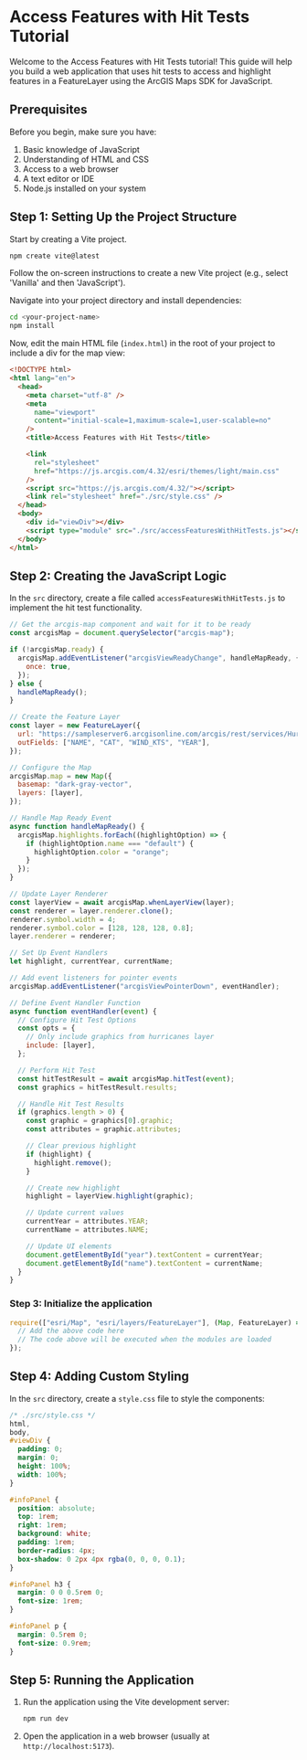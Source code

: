 # Access Features with Hit Tests Tutorial

Welcome to the Access Features with Hit Tests tutorial! This guide will help you build a web application that uses hit tests to access and highlight features in a FeatureLayer using the ArcGIS Maps SDK for JavaScript.

## Prerequisites

Before you begin, make sure you have:

1. Basic knowledge of JavaScript
2. Understanding of HTML and CSS
3. Access to a web browser
4. A text editor or IDE
5. Node.js installed on your system

## Step 1: Setting Up the Project Structure

Start by creating a Vite project.

```bash
npm create vite@latest
```

Follow the on-screen instructions to create a new Vite project (e.g., select 'Vanilla' and then 'JavaScript').

Navigate into your project directory and install dependencies:

```bash
cd <your-project-name>
npm install
```

Now, edit the main HTML file (`index.html`) in the root of your project to include a div for the map view:

```html
<!DOCTYPE html>
<html lang="en">
  <head>
    <meta charset="utf-8" />
    <meta
      name="viewport"
      content="initial-scale=1,maximum-scale=1,user-scalable=no"
    />
    <title>Access Features with Hit Tests</title>

    <link
      rel="stylesheet"
      href="https://js.arcgis.com/4.32/esri/themes/light/main.css"
    />
    <script src="https://js.arcgis.com/4.32/"></script>
    <link rel="stylesheet" href="./src/style.css" />
  </head>
  <body>
    <div id="viewDiv"></div>
    <script type="module" src="./src/accessFeaturesWithHitTests.js"></script>
  </body>
</html>
```

## Step 2: Creating the JavaScript Logic

In the `src` directory, create a file called `accessFeaturesWithHitTests.js` to implement the hit test functionality.

```javascript
// Get the arcgis-map component and wait for it to be ready
const arcgisMap = document.querySelector("arcgis-map");

if (!arcgisMap.ready) {
  arcgisMap.addEventListener("arcgisViewReadyChange", handleMapReady, {
    once: true,
  });
} else {
  handleMapReady();
}

// Create the Feature Layer
const layer = new FeatureLayer({
  url: "https://sampleserver6.arcgisonline.com/arcgis/rest/services/Hurricanes/MapServer/1",
  outFields: ["NAME", "CAT", "WIND_KTS", "YEAR"],
});

// Configure the Map
arcgisMap.map = new Map({
  basemap: "dark-gray-vector",
  layers: [layer],
});

// Handle Map Ready Event
async function handleMapReady() {
  arcgisMap.highlights.forEach((highlightOption) => {
    if (highlightOption.name === "default") {
      highlightOption.color = "orange";
    }
  });
}

// Update Layer Renderer
const layerView = await arcgisMap.whenLayerView(layer);
const renderer = layer.renderer.clone();
renderer.symbol.width = 4;
renderer.symbol.color = [128, 128, 128, 0.8];
layer.renderer = renderer;

// Set Up Event Handlers
let highlight, currentYear, currentName;

// Add event listeners for pointer events
arcgisMap.addEventListener("arcgisViewPointerDown", eventHandler);

// Define Event Handler Function
async function eventHandler(event) {
  // Configure Hit Test Options
  const opts = {
    // Only include graphics from hurricanes layer
    include: [layer],
  };

  // Perform Hit Test
  const hitTestResult = await arcgisMap.hitTest(event);
  const graphics = hitTestResult.results;

  // Handle Hit Test Results
  if (graphics.length > 0) {
    const graphic = graphics[0].graphic;
    const attributes = graphic.attributes;

    // Clear previous highlight
    if (highlight) {
      highlight.remove();
    }

    // Create new highlight
    highlight = layerView.highlight(graphic);

    // Update current values
    currentYear = attributes.YEAR;
    currentName = attributes.NAME;

    // Update UI elements
    document.getElementById("year").textContent = currentYear;
    document.getElementById("name").textContent = currentName;
  }
}
```

### Step 3: Initialize the application

```javascript
require(["esri/Map", "esri/layers/FeatureLayer"], (Map, FeatureLayer) => {
  // Add the above code here
  // The code above will be executed when the modules are loaded
});
```

## Step 4: Adding Custom Styling

In the `src` directory, create a `style.css` file to style the components:

```css
/* ./src/style.css */
html,
body,
#viewDiv {
  padding: 0;
  margin: 0;
  height: 100%;
  width: 100%;
}

#infoPanel {
  position: absolute;
  top: 1rem;
  right: 1rem;
  background: white;
  padding: 1rem;
  border-radius: 4px;
  box-shadow: 0 2px 4px rgba(0, 0, 0, 0.1);
}

#infoPanel h3 {
  margin: 0 0 0.5rem 0;
  font-size: 1rem;
}

#infoPanel p {
  margin: 0.5rem 0;
  font-size: 0.9rem;
}
```

## Step 5: Running the Application

1. Run the application using the Vite development server:
   ```bash
   npm run dev
   ```
2. Open the application in a web browser (usually at `http://localhost:5173`).
